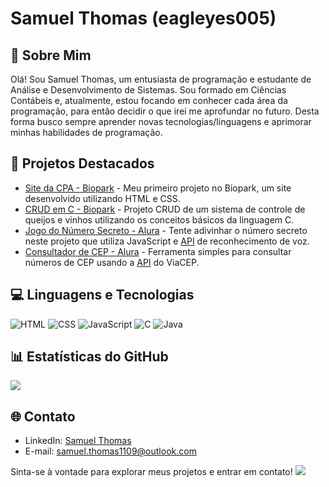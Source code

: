 # Samuel Thomas (eagleyes005)

## 💫 Sobre Mim
Olá! Sou Samuel Thomas, um entusiasta de programação e estudante de Análise e Desenvolvimento de Sistemas. Sou formado em Ciências Contábeis e, atualmente, estou focando em conhecer cada área da programação, para então decidir o que irei me aprofundar no futuro. Desta forma busco sempre aprender novas tecnologias/linguagens e aprimorar minhas habilidades de programação.

## 📜 Projetos Destacados
- [Site da CPA - Biopark](https://github.com/eagleyes005/Site_CPA) - Meu primeiro projeto no Biopark, um site desenvolvido utilizando HTML e CSS.
- [CRUD em C - Biopark](https://github.com/eagleyes005/Projeto_Sistema_Queijos_e_Vinhos) - Projeto CRUD de um sistema de controle de queijos e vinhos utilizando os conceitos básicos da linguagem C.
- [Jogo do Número Secreto - Alura](https://github.com/eagleyes005/numero-secreto) - Tente adivinhar o número secreto neste projeto que utiliza JavaScript e [API](https://developer.mozilla.org/en-US/docs/Web/API/Web_Speech_API) de reconhecimento de voz.
- [Consultador de CEP - Alura](https://github.com/eagleyes005/consultador-de-cep) - Ferramenta simples para consultar números de CEP usando a [API](https://viacep.com.br/) do ViaCEP.

## 💻 Linguagens e Tecnologias
![HTML](https://img.shields.io/badge/HTML-Intermedi%C3%A1rio-orange)
![CSS](https://img.shields.io/badge/CSS-Intermedi%C3%A1rio-blue)
![JavaScript](https://img.shields.io/badge/JavaScript-Iniciante-yellow)
![C](https://img.shields.io/badge/C-Iniciante-lightblue)
![Java](https://img.shields.io/badge/Java-Iniciante-red)

## 📊 Estatísticas do GitHub
![](https://github-readme-streak-stats.herokuapp.com/?user=eagleyes005&theme=dark&hide_border=true)<br/>

## 🌐 Contato
- LinkedIn: [Samuel Thomas](https://www.linkedin.com/in/samuelt005/)
- E-mail: samuel.thomas1109@outlook.com

Sinta-se à vontade para explorar meus projetos e entrar em contato!
[![](https://visitcount.itsvg.in/api?id=eagleyes005&icon=2&color=4)](https://visitcount.itsvg.in)
